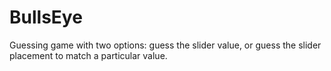 # BullsEye
Guessing game with two options: guess the slider value, or guess the slider placement to match a particular value.

